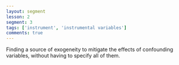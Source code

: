 ```yaml
---
layout: segment
lesson: 2
segment: 3
tags: ['instrument', 'instrumental variables']
comments: true
---
```

Finding a source of exogeneity to mitigate the effects of confounding variables, without having to specify all of them. 




